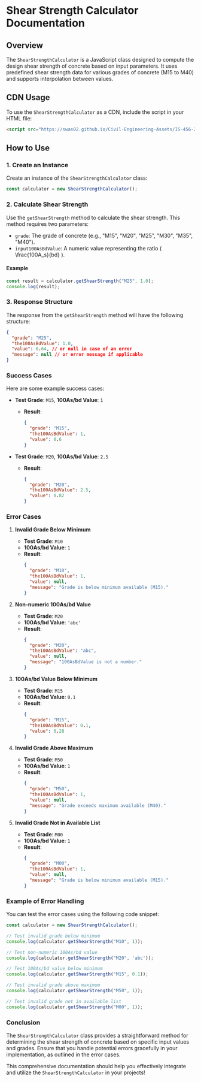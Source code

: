 # Shear Strength Calculator Documentation

## Overview

The `ShearStrengthCalculator` is a JavaScript class designed to compute the design shear strength of concrete based on input parameters. It uses predefined shear strength data for various grades of concrete (M15 to M40) and supports interpolation between values.

## CDN Usage

To use the `ShearStrengthCalculator` as a CDN, include the script in your HTML file:

```html
<script src="https://swas02.github.io/Civil-Engineering-Assets/IS-456-2000/TABLES/Table-19/Table-19-Design-Shear-Strength-of-Concrete.js"></script>
```

## How to Use

### 1. Create an Instance

Create an instance of the `ShearStrengthCalculator` class:

```javascript
const calculator = new ShearStrengthCalculator();
```

### 2. Calculate Shear Strength

Use the `getShearStrength` method to calculate the shear strength. This method requires two parameters:
- `grade`: The grade of concrete (e.g., "M15", "M20", "M25", "M30", "M35", "M40").
- `input100AsBdValue`: A numeric value representing the ratio \( \frac{100A_s}{bd} \).

#### Example

```javascript
const result = calculator.getShearStrength("M25", 1.0);
console.log(result);
```

### 3. Response Structure

The response from the `getShearStrength` method will have the following structure:

```json
{
  "grade": "M25",
  "the100AsBdValue": 1.0,
  "value": 0.64, // or null in case of an error
  "message": null // or error message if applicable
}
```

### Success Cases

Here are some example success cases:

- **Test Grade**: `M15`, **100As/bd Value**: `1`
  - **Result**:
    ```json
    {
      "grade": "M15",
      "the100AsBdValue": 1,
      "value": 0.6
    }
    ```

- **Test Grade**: `M20`, **100As/bd Value**: `2.5`
  - **Result**:
    ```json
    {
      "grade": "M20",
      "the100AsBdValue": 2.5,
      "value": 0.82
    }
    ```

### Error Cases

1. **Invalid Grade Below Minimum**
   - **Test Grade**: `M10`
   - **100As/bd Value**: `1`
   - **Result**:
     ```json
     {
       "grade": "M10",
       "the100AsBdValue": 1,
       "value": null,
       "message": "Grade is below minimum available (M15)."
     }
     ```

2. **Non-numeric 100As/bd Value**
   - **Test Grade**: `M20`
   - **100As/bd Value**: `'abc'`
   - **Result**:
     ```json
     {
       "grade": "M20",
       "the100AsBdValue": "abc",
       "value": null,
       "message": "100AsBdValue is not a number."
     }
     ```

3. **100As/bd Value Below Minimum**
   - **Test Grade**: `M15`
   - **100As/bd Value**: `0.1`
   - **Result**:
     ```json
     {
       "grade": "M15",
       "the100AsBdValue": 0.1,
       "value": 0.28
     }
     ```

4. **Invalid Grade Above Maximum**
   - **Test Grade**: `M50`
   - **100As/bd Value**: `1`
   - **Result**:
     ```json
     {
       "grade": "M50",
       "the100AsBdValue": 1,
       "value": null,
       "message": "Grade exceeds maximum available (M40)."
     }
     ```

5. **Invalid Grade Not in Available List**
   - **Test Grade**: `M00`
   - **100As/bd Value**: `1`
   - **Result**:
     ```json
     {
       "grade": "M00",
       "the100AsBdValue": 1,
       "value": null,
       "message": "Grade is below minimum available (M15)."
     }
     ```

### Example of Error Handling

You can test the error cases using the following code snippet:

```javascript
const calculator = new ShearStrengthCalculator();

// Test invalid grade below minimum
console.log(calculator.getShearStrength("M10", 1));

// Test non-numeric 100As/bd value
console.log(calculator.getShearStrength("M20", 'abc'));

// Test 100As/bd value below minimum
console.log(calculator.getShearStrength("M15", 0.1));

// Test invalid grade above maximum
console.log(calculator.getShearStrength("M50", 1));

// Test invalid grade not in available list
console.log(calculator.getShearStrength("M00", 1));
```

### Conclusion

The `ShearStrengthCalculator` class provides a straightforward method for determining the shear strength of concrete based on specific input values and grades. Ensure that you handle potential errors gracefully in your implementation, as outlined in the error cases.

This comprehensive documentation should help you effectively integrate and utilize the `ShearStrengthCalculator` in your projects!